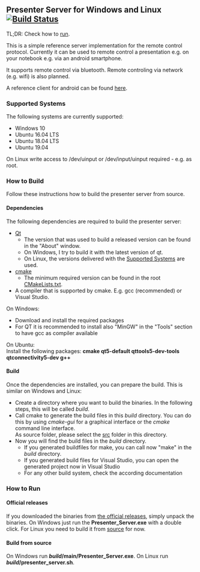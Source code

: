 ## Presenter Server for Windows and Linux [![Build Status](https://travis-ci.org/FelixWohlfrom/Presenter-Server.svg?branch=master)](https://travis-ci.org/FelixWohlfrom/Presenter-Server)

TL;DR: Check how to [run](#how-to-run).

This is a simple reference server implementation for the remote control protocol. Currently it can be used to remote control a presentation e.g. on your notebook e.g. via an android smartphone.

It supports remote control via bluetooth. Remote controling via network (e.g. wifi) is also planned.

A reference client for android can be found [here](https://github.com/FelixWohlfrom/Presenter-Client-Android).

### Supported Systems
The following systems are currently supported:
- Windows 10
- Ubuntu 16.04 LTS
- Ubuntu 18.04 LTS
- Ubuntu 19.04

On Linux write access to /dev/uinput or /dev/input/uinput required - e.g. as root.

### How to Build
Follow these instructions how to build the presenter server from source.

#### Dependencies
The following dependencies are required to build the presenter server:
- [Qt](https://www.qt.io/)
    - The version that was used to build a released version can be found in the "About" window.
    - On Windows, I try to build it with the latest version of qt.
    - On Linux, the versions delivered with the [Supported Systems](#supported-systems) are used.
- [cmake](https://cmake.org/)
    - The minimum required version can be found in the root [CMakeLists.txt](src/CMakeLists.txt).
- A compiler that is supported by cmake. E.g. gcc (recommended) or Visual Studio.

On Windows:
- Download and install the required packages
- For QT it is recommended to install also "MinGW" in the "Tools" section to have gcc as compiler available

On Ubuntu:  
Install the following packages: **cmake qt5-default qttools5-dev-tools qtconnectivity5-dev g++**

#### Build
Once the dependencies are installed, you can prepare the build. This is similar on Windows and Linux:
- Create a directory where you want to build the binaries. In the following steps, this will be called *build*.
- Call cmake to generate the build files in this *build* directory. You can do this by using *cmake-gui* for a graphical interface or the *cmake* command line interface.  
As source folder, please select the [src](src) folder in this directory.
- Now you will find the build files in the *build* directory.
    - If you generated buildfiles for make, you can call now "make" in the *build* directory.
    - If you generated build files for Visual Studio, you can open the generated project now in Visual Studio
    - For any other build system, check the according documentation

### How to Run
#### Official releases
If you downloaded the binaries from [the official releases](../../releases), simply unpack the binaries.
On Windows just run the **Presenter_Server.exe** with a double click.
For Linux you need to build it from [source](#how-to-build) for now.

#### Build from source
On Windows run **_build_/main/Presenter_Server.exe**.
On Linux run **_build_/presenter_server.sh**.
